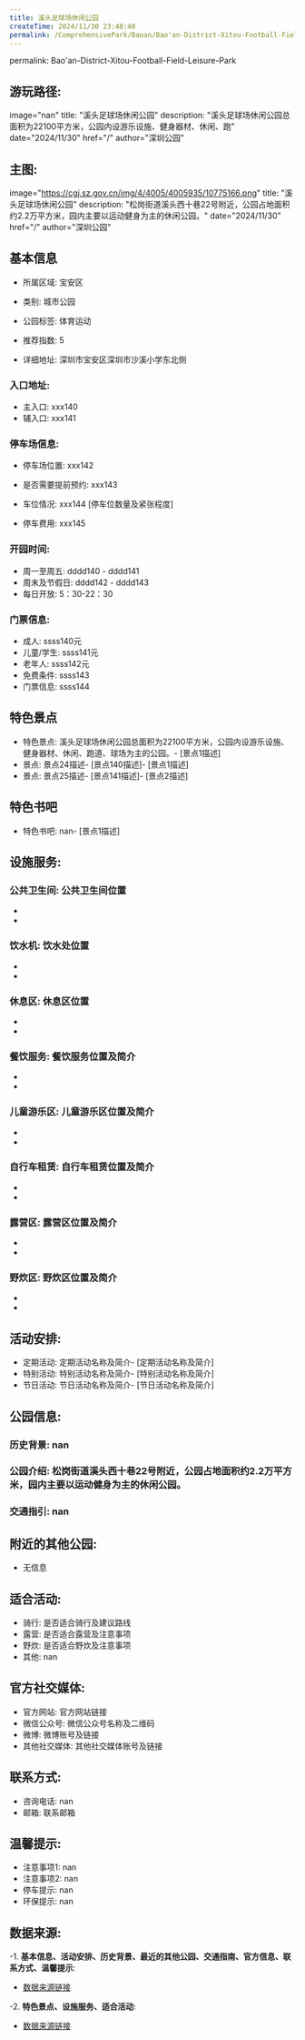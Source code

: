 ```yaml
---
title: 溪头足球场休闲公园
createTime: 2024/11/30 23:48:40
permalink: /ComprehensivePark/Baoan/Bao'an-District-Xitou-Football-Field-Leisure-Park/
---
```

permalink: Bao'an-District-Xitou-Football-Field-Leisure-Park
## 游玩路径:
image="nan"
title: "溪头足球场休闲公园"
description: "溪头足球场休闲公园总面积为22100平方米，公园内设游乐设施、健身器材、休闲、跑"
date="2024/11/30"
href="/"
author="深圳公园"
## 主图:
image="https://cgj.sz.gov.cn/img/4/4005/4005935/10775166.png"
title: "溪头足球场休闲公园"
description: "松岗街道溪头西十巷22号附近，公园占地面积约2.2万平方米，园内主要以运动健身为主的休闲公园。"
date="2024/11/30"
href="/"
author="深圳公园"
## 基本信息

- 所属区域: 宝安区

- 类别: 城市公园

- 公园标签: 体育运动

- 推荐指数: 5

- 详细地址: 深圳市宝安区深圳市沙溪小学东北侧

### 入口地址:
- 主入口: xxx140
- 辅入口: xxx141
### 停车场信息:
- 停车场位置: xxx142

- 是否需要提前预约: xxx143

- 车位情况: xxx144 [停车位数量及紧张程度]

- 停车费用: xxx145

### 开园时间:
- 周一至周五: dddd140 - dddd141
- 周末及节假日: dddd142 - dddd143
- 每日开放: 5：30-22：30

### 门票信息:
- 成人: ssss140元
- 儿童/学生: ssss141元
- 老年人: ssss142元
- 免费条件: ssss143
- 门票信息: ssss144
## 特色景点
- 特色景点: 溪头足球场休闲公园总面积为22100平方米，公园内设游乐设施、健身器材、休闲、跑道、球场为主的公园。- [景点1描述]
- 景点: 景点24描述- [景点140描述]- [景点1描述]
- 景点: 景点25描述- [景点141描述]- [景点2描述]
## 特色书吧
- 特色书吧: nan- [景点1描述]
## 设施服务:
### 公共卫生间: 公共卫生间位置
- 
- 
### 饮水机: 饮水处位置
- 
- 
### 休息区: 休息区位置
- 
- 
### 餐饮服务: 餐饮服务位置及简介
- 
- 
### 儿童游乐区: 儿童游乐区位置及简介
- 
- 
### 自行车租赁: 自行车租赁位置及简介
- 
- 
### 露营区: 露营区位置及简介
- 
- 
### 野炊区: 野炊区位置及简介

- 
- 
## 活动安排:
- 定期活动: 定期活动名称及简介- [定期活动名称及简介]
- 特别活动: 特别活动名称及简介- [特别活动名称及简介]
- 节日活动: 节日活动名称及简介- [节日活动名称及简介]
## 公园信息:
### 历史背景: nan
### 公园介绍: 松岗街道溪头西十巷22号附近，公园占地面积约2.2万平方米，园内主要以运动健身为主的休闲公园。
### 交通指引: nan

## 附近的其他公园:
- 无信息

## 适合活动:
- 骑行: 是否适合骑行及建议路线
- 露营: 是否适合露营及注意事项
- 野炊: 是否适合野炊及注意事项
- 其他: nan

## 官方社交媒体:
- 官方网站: 官方网站链接
- 微信公众号: 微信公众号名称及二维码
- 微博: 微博账号及链接
- 其他社交媒体: 其他社交媒体账号及链接

## 联系方式:
- 咨询电话: nan
- 邮箱: 联系邮箱

## 温馨提示:
- 注意事项1: nan
- 注意事项2: nan
- 停车提示: nan
- 环保提示: nan

## 数据来源:
-1. **基本信息、活动安排、历史背景、最近的其他公园、交通指南、官方信息、联系方式、温馨提示**:
- [数据来源链接](https://cgj.sz.gov.cn/xsmh/gysz/csgy/content/post_10775166.html)

-2. **特色景点、设施服务、适合活动**:
- [数据来源链接](https://cgj.sz.gov.cn/xsmh/gysz/csgy/content/post_10775166.html)

